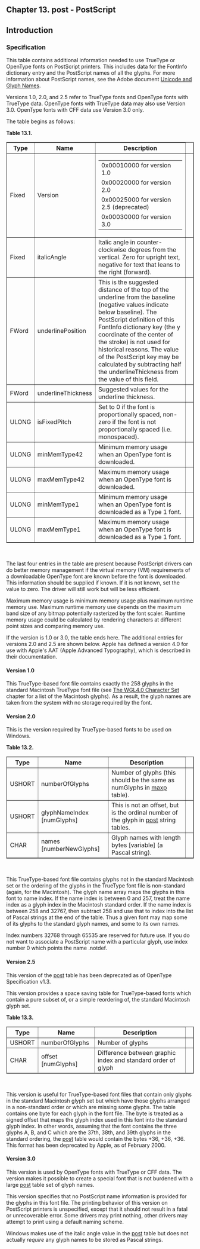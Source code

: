 <div xmlns="http://www.w3.org/1999/xhtml" role="" class="chapter"><div class="titlepage"><div><div><h2 class="title"><a name="chapter.post"></a>Chapter 13. post - PostScript</h2></div></div></div><div role="fragment" class="section"><div class="titlepage"><div><div><h2 class="title" style="clear: both"><a name="idm80800535968"></a>Introduction</h2></div></div></div><div role="specification" class="section"><div class="titlepage"><div><div><h3 class="title"><a name="section.13.1.1"></a>Specification</h3></div></div></div><p role="">This table contains additional information needed to use
        TrueType or OpenType fonts on PostScript printers.  This
        includes data for the FontInfo dictionary entry and the
        PostScript names of all the glyphs. For more information about
        PostScript names, see the Adobe document <a role="" class="ulink" href="http://partners.adobe.com/asn/developer/typeforum/unicodegm.html" target="_top">Unicode
        and Glyph Names</a>.</p><p role="">Versions 1.0, 2.0, and 2.5 refer to TrueType fonts and
          OpenType fonts with TrueType data. OpenType fonts with
          TrueType data may also use Version 3.0. OpenType fonts with
          CFF data use Version 3.0 only.</p><p role="">The table begins as follows:</p><div class="table"><a name="idm80800531920"></a><p class="title"><strong>Table 13.1. </strong></p><div class="table-contents"><table role="" class="table" border="1"><colgroup><col/><col/><col/><col/></colgroup><thead><tr><th role="">Type</th><th role="">Name</th><th role="">Description</th><td class="auto-generated"> </td></tr></thead><tbody><tr><td role="">Fixed</td><td role="">Version</td><td role="">
              <table border="0" summary="Simple list" role="" class="simplelist"><tr><td>0x00010000 for version 1.0</td></tr><tr><td>0x00020000 for version 2.0</td></tr><tr><td>0x00025000 for version 2.5
                  (deprecated)</td></tr><tr><td>0x00030000 for version 3.0</td></tr></table>
            </td><td class="auto-generated"> </td></tr><tr><td role="">Fixed</td><td role="">italicAngle</td><td role="">Italic angle in counter-clockwise degrees
              from the vertical. Zero for upright text, negative for
              text that leans to the right (forward).</td><td class="auto-generated"> </td></tr><tr><td role="">FWord</td><td role="">underlinePosition</td><td role="">This is the suggested distance of the top
              of the underline from the baseline (negative
              values indicate below baseline). The
              PostScript definition of this FontInfo dictionary key (the y
              coordinate of the center of the stroke) is not used for
              historical reasons. The value of the PostScript key may be
              calculated by subtracting half the underlineThickness from
              the value of this field.</td><td class="auto-generated"> </td></tr><tr><td role="">FWord</td><td role="">underlineThickness</td><td role="">Suggested values for the underline
              thickness.</td><td class="auto-generated"> </td></tr><tr><td role="">ULONG</td><td role="">isFixedPitch</td><td role="">Set to 0 if the font is proportionally
              spaced, non-zero if the font is not proportionally
              spaced (i.e. monospaced).</td><td class="auto-generated"> </td></tr><tr><td role="">ULONG</td><td role="">minMemType42</td><td role="">Minimum memory usage when an OpenType font is
              downloaded.</td><td class="auto-generated"> </td></tr><tr><td role="">ULONG</td><td role="">maxMemType42</td><td role="">Maximum memory usage when an OpenType font is
              downloaded.</td><td class="auto-generated"> </td></tr><tr><td role="">ULONG</td><td role="">minMemType1</td><td role="">Minimum memory usage when an OpenType font is
              downloaded as a Type 1 font.</td><td class="auto-generated"> </td></tr><tr><td role="">ULONG</td><td role="">maxMemType1</td><td role="">Maximum memory usage when an OpenType font is
              downloaded as a Type 1 font.</td><td class="auto-generated"> </td></tr></tbody></table></div></div><br class="table-break"/><p role="">The last four entries in the table are present because
          PostScript drivers can do better memory management if the
          virtual memory (VM) requirements of a downloadable OpenType
          font are known before the font is downloaded. This
          information should be supplied if known. If it is not known,
          set the value to zero. The driver will still work but will
          be less efficient.</p><p role="">Maximum memory usage is minimum memory usage plus
          maximum runtime memory use. Maximum runtime memory use
          depends on the maximum band size of any bitmap potentially
          rasterized by the font scaler. Runtime memory usage could be
          calculated by rendering characters at different point sizes
          and comparing memory use.</p><p role="">If the version is 1.0 or 3.0, the table ends here. The
          additional entries for versions 2.0 and 2.5 are shown below.
          Apple has defined a version 4.0 for use with Apple's AAT
          (Apple Advanced Typography), which is described in their
          documentation.</p><h4><a name="idm80800517248"></a>Version 1.0</h4><p role="">This TrueType-based font file contains exactly the 258
          glyphs in the standard Macintosh TrueType font file (see
          <a role="" class="ulink" href="http://www.microsoft.com/typography/otspec/WGL4.htm" target="_top">The
            WGL4.0 Character Set</a> chapter for a list of the
          Macintosh glyphs). As a result, the glyph names are taken
          from the system with no storage required by the font.</p><h4><a name="idm80800515456"></a>Version 2.0</h4><p role="">This is the version required by TrueType-based fonts to
          be used on Windows.</p><div class="table"><a name="idm80800514592"></a><p class="title"><strong>Table 13.2. </strong></p><div class="table-contents"><table role="" class="table" border="1"><colgroup><col/><col/><col/><col/></colgroup><thead><tr><th role="">Type</th><th role="">Name</th><th role="">Description</th><td class="auto-generated"> </td></tr></thead><tbody><tr><td role="">USHORT</td><td role="">numberOfGlyphs</td><td role="">Number of glyphs (this should be the same as
              numGlyphs in <a role="" class="link" href="chapter.maxp.html" title="Chapter 9. maxp - Maximum Profile">maxp</a>
              table).</td><td class="auto-generated"> </td></tr><tr><td role="">USHORT</td><td role="">glyphNameIndex [numGlyphs]</td><td role="">This is not an offset, but is the ordinal
              number of the glyph in <a role="" class="link" href="chapter.post.html" title="Chapter 13. post - PostScript">post</a> string
              tables.</td><td class="auto-generated"> </td></tr><tr><td role="">CHAR</td><td role="">names [numberNewGlyphs]</td><td role="">Glyph names with length bytes [variable] (a
              Pascal string).</td><td class="auto-generated"> </td></tr></tbody></table></div></div><br class="table-break"/><p role="">This TrueType-based font file contains glyphs not in the
          standard Macintosh set or the ordering of the glyphs in the
          TrueType font file is non-standard (again, for the
          Macintosh). The glyph name array maps the glyphs in this
          font to name index. If the name index is between 0 and 257,
          treat the name index as a glyph index in the Macintosh
          standard order. If the name index is between 258 and 32767,
          then subtract 258 and use that to index into the list of
          Pascal strings at the end of the table. Thus a given font
          may map some of its glyphs to the standard glyph names, and
          some to its own names.</p><p role="">Index numbers 32768 through 65535 are reserved for
          future use. If you do not want to associate a PostScript
          name with a particular glyph, use index number 0 which
          points the name .notdef.</p><h4><a name="idm80800505232"></a>Version 2.5</h4><p role="">This version of the <a role="" class="link" href="chapter.post.html" title="Chapter 13. post - PostScript">post</a> table has
          been deprecated as of OpenType Specification v1.3.</p><p role="">This version provides a space saving table for
          TrueType-based fonts which contain a pure subset of, or a
          simple reordering of, the standard Macintosh glyph
          set.</p><div class="table"><a name="idm80800503200"></a><p class="title"><strong>Table 13.3. </strong></p><div class="table-contents"><table role="" class="table" border="1"><colgroup><col/><col/><col/><col/></colgroup><thead><tr><th role="">Type</th><th role="">Name</th><th role="">Description</th><td class="auto-generated"> </td></tr></thead><tbody><tr><td role="">USHORT</td><td role="">numberOfGlyphs</td><td role="">Number of glyphs</td><td class="auto-generated"> </td></tr><tr><td role="">CHAR</td><td role="">offset [numGlyphs]</td><td role="">Difference between graphic index and standard
              order of glyph</td><td class="auto-generated"> </td></tr></tbody></table></div></div><br class="table-break"/><p role="">This version is useful for TrueType-based font files
          that contain only glyphs in the standard Macintosh glyph set
          but which have those glyphs arranged in a non-standard order
          or which are missing some glyphs. The table contains one
          byte for each glyph in the font file. The byte is treated as
          a signed offset that maps the glyph index used in this font
          into the standard glyph index. In other words, assuming that
          the font contains the three glyphs A, B, and C which are the
          37th, 38th, and 39th glyphs in the standard ordering, the
          <a role="" class="link" href="chapter.post.html" title="Chapter 13. post - PostScript">post</a> table would contain the bytes +36,
          +36, +36. This format has been deprecated by Apple, as of
          February 2000.</p><h4><a name="idm80800496560"></a>Version 3.0</h4><p role="">This version is used by OpenType fonts with TrueType or
          CFF data. The version makes it possible to create a special
          font that is not burdened with a large
          <a role="" class="link" href="chapter.post.html" title="Chapter 13. post - PostScript">post</a> table set of glyph names.</p><p role="">This version specifies that no PostScript name
          information is provided for the glyphs in this font file.
          The printing behavior of this version on PostScript printers
          is unspecified, except that it should not result in a fatal
          or unrecoverable error. Some drivers may print nothing,
          other drivers may attempt to print using a default naming
          scheme.</p><p role="">Windows makes use of the italic angle value in the
          <a role="" class="link" href="chapter.post.html" title="Chapter 13. post - PostScript">post</a> table but does not actually
          <span role="" class="emphasis"><em>require</em></span> any glyph names to be stored as
          Pascal strings.</p></div></div></div>